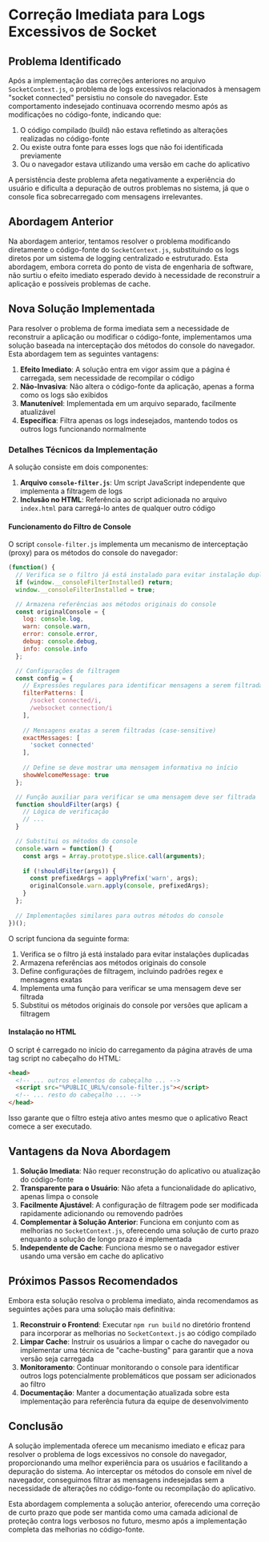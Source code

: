 # Correção Imediata para Logs Excessivos de Socket

## Problema Identificado

Após a implementação das correções anteriores no arquivo `SocketContext.js`, o problema de logs excessivos relacionados à mensagem "socket connected" persistiu no console do navegador. Este comportamento indesejado continuava ocorrendo mesmo após as modificações no código-fonte, indicando que:

1. O código compilado (build) não estava refletindo as alterações realizadas no código-fonte
2. Ou existe outra fonte para esses logs que não foi identificada previamente
3. Ou o navegador estava utilizando uma versão em cache do aplicativo

A persistência deste problema afeta negativamente a experiência do usuário e dificulta a depuração de outros problemas no sistema, já que o console fica sobrecarregado com mensagens irrelevantes.

## Abordagem Anterior

Na abordagem anterior, tentamos resolver o problema modificando diretamente o código-fonte do `SocketContext.js`, substituindo os logs diretos por um sistema de logging centralizado e estruturado. Esta abordagem, embora correta do ponto de vista de engenharia de software, não surtiu o efeito imediato esperado devido à necessidade de reconstruir a aplicação e possíveis problemas de cache.

## Nova Solução Implementada

Para resolver o problema de forma imediata sem a necessidade de reconstruir a aplicação ou modificar o código-fonte, implementamos uma solução baseada na interceptação dos métodos do console do navegador. Esta abordagem tem as seguintes vantagens:

1. **Efeito Imediato**: A solução entra em vigor assim que a página é carregada, sem necessidade de recompilar o código
2. **Não-Invasiva**: Não altera o código-fonte da aplicação, apenas a forma como os logs são exibidos
3. **Manutenível**: Implementada em um arquivo separado, facilmente atualizável
4. **Específica**: Filtra apenas os logs indesejados, mantendo todos os outros logs funcionando normalmente

### Detalhes Técnicos da Implementação

A solução consiste em dois componentes:

1. **Arquivo `console-filter.js`**: Um script JavaScript independente que implementa a filtragem de logs
2. **Inclusão no HTML**: Referência ao script adicionada no arquivo `index.html` para carregá-lo antes de qualquer outro código

#### Funcionamento do Filtro de Console

O script `console-filter.js` implementa um mecanismo de interceptação (proxy) para os métodos do console do navegador:

```javascript
(function() {
  // Verifica se o filtro já está instalado para evitar instalação duplicada
  if (window.__consoleFilterInstalled) return;
  window.__consoleFilterInstalled = true;

  // Armazena referências aos métodos originais do console
  const originalConsole = {
    log: console.log,
    warn: console.warn,
    error: console.error,
    debug: console.debug,
    info: console.info
  };

  // Configurações de filtragem
  const config = {
    // Expressões regulares para identificar mensagens a serem filtradas
    filterPatterns: [
      /socket connected/i,
      /websocket connection/i
    ],
    
    // Mensagens exatas a serem filtradas (case-sensitive)
    exactMessages: [
      'socket connected'
    ],
    
    // Define se deve mostrar uma mensagem informativa no início
    showWelcomeMessage: true
  };

  // Função auxiliar para verificar se uma mensagem deve ser filtrada
  function shouldFilter(args) {
    // Lógica de verificação
    // ...
  }

  // Substitui os métodos do console
  console.warn = function() {
    const args = Array.prototype.slice.call(arguments);
    
    if (!shouldFilter(args)) {
      const prefixedArgs = applyPrefix('warn', args);
      originalConsole.warn.apply(console, prefixedArgs);
    }
  };
  
  // Implementações similares para outros métodos do console
})();
```

O script funciona da seguinte forma:

1. Verifica se o filtro já está instalado para evitar instalações duplicadas
2. Armazena referências aos métodos originais do console
3. Define configurações de filtragem, incluindo padrões regex e mensagens exatas
4. Implementa uma função para verificar se uma mensagem deve ser filtrada
5. Substitui os métodos originais do console por versões que aplicam a filtragem

#### Instalação no HTML

O script é carregado no início do carregamento da página através de uma tag script no cabeçalho do HTML:

```html
<head>
  <!-- ... outros elementos do cabeçalho ... -->
  <script src="%PUBLIC_URL%/console-filter.js"></script>
  <!-- ... resto do cabeçalho ... -->
</head>
```

Isso garante que o filtro esteja ativo antes mesmo que o aplicativo React comece a ser executado.

## Vantagens da Nova Abordagem

1. **Solução Imediata**: Não requer reconstrução do aplicativo ou atualização do código-fonte
2. **Transparente para o Usuário**: Não afeta a funcionalidade do aplicativo, apenas limpa o console
3. **Facilmente Ajustável**: A configuração de filtragem pode ser modificada rapidamente adicionando ou removendo padrões
4. **Complementar à Solução Anterior**: Funciona em conjunto com as melhorias no `SocketContext.js`, oferecendo uma solução de curto prazo enquanto a solução de longo prazo é implementada
5. **Independente de Cache**: Funciona mesmo se o navegador estiver usando uma versão em cache do aplicativo

## Próximos Passos Recomendados

Embora esta solução resolva o problema imediato, ainda recomendamos as seguintes ações para uma solução mais definitiva:

1. **Reconstruir o Frontend**: Executar `npm run build` no diretório frontend para incorporar as melhorias no `SocketContext.js` ao código compilado
2. **Limpar Cache**: Instruir os usuários a limpar o cache do navegador ou implementar uma técnica de "cache-busting" para garantir que a nova versão seja carregada
3. **Monitoramento**: Continuar monitorando o console para identificar outros logs potencialmente problemáticos que possam ser adicionados ao filtro
4. **Documentação**: Manter a documentação atualizada sobre esta implementação para referência futura da equipe de desenvolvimento

## Conclusão

A solução implementada oferece um mecanismo imediato e eficaz para resolver o problema de logs excessivos no console do navegador, proporcionando uma melhor experiência para os usuários e facilitando a depuração do sistema. Ao interceptar os métodos do console em nível de navegador, conseguimos filtrar as mensagens indesejadas sem a necessidade de alterações no código-fonte ou recompilação do aplicativo.

Esta abordagem complementa a solução anterior, oferecendo uma correção de curto prazo que pode ser mantida como uma camada adicional de proteção contra logs verbosos no futuro, mesmo após a implementação completa das melhorias no código-fonte. 